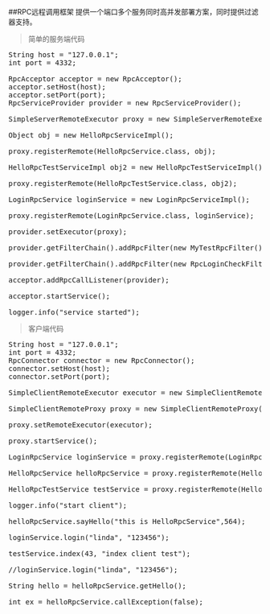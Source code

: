 ##RPC远程调用框架
提供一个端口多个服务同时高并发部署方案，同时提供过滤器支持。

>简单的服务端代码
<pre>
String host = "127.0.0.1";
int port = 4332;

RpcAcceptor acceptor = new RpcAcceptor();
acceptor.setHost(host);
acceptor.setPort(port);
RpcServiceProvider provider = new RpcServiceProvider();

SimpleServerRemoteExecutor proxy = new SimpleServerRemoteExecutor();

Object obj = new HelloRpcServiceImpl();

proxy.registerRemote(HelloRpcService.class, obj);

HelloRpcTestServiceImpl obj2 = new HelloRpcTestServiceImpl();

proxy.registerRemote(HelloRpcTestService.class, obj2);

LoginRpcService loginService = new LoginRpcServiceImpl();

proxy.registerRemote(LoginRpcService.class, loginService);

provider.setExecutor(proxy);

provider.getFilterChain().addRpcFilter(new MyTestRpcFilter());

provider.getFilterChain().addRpcFilter(new RpcLoginCheckFilter());

acceptor.addRpcCallListener(provider);

acceptor.startService();

logger.info("service started");
</pre>

>客户端代码
<pre>
String host = "127.0.0.1";
int port = 4332;
RpcConnector connector = new RpcConnector();
connector.setHost(host);
connector.setPort(port);

SimpleClientRemoteExecutor executor = new SimpleClientRemoteExecutor(connector);

SimpleClientRemoteProxy proxy = new SimpleClientRemoteProxy();

proxy.setRemoteExecutor(executor);

proxy.startService();

LoginRpcService loginService = proxy.registerRemote(LoginRpcService.class);

HelloRpcService helloRpcService = proxy.registerRemote(HelloRpcService.class);

HelloRpcTestService testService = proxy.registerRemote(HelloRpcTestService.class);

logger.info("start client");

helloRpcService.sayHello("this is HelloRpcService",564);

loginService.login("linda", "123456");

testService.index(43, "index client test");

//loginService.login("linda", "123456");

String hello = helloRpcService.getHello();

int ex = helloRpcService.callException(false);
</pre>